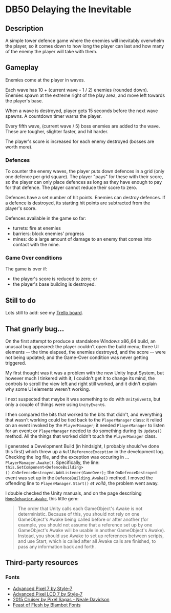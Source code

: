 # DB50 Delaying the Inevitable

## Description
A simple tower defence game where the enemies will inevitably overwhelm the player, so it comes down to how long the player can last and how many of the enemy the player will take with them.

## Gameplay
Enemies come at the player in waves. 

Each wave has 10 + (current wave - 1 / 2) enemies (rounded down). Enemies spawn at the extreme right of the play area, and move left towards the player's base.

When a wave is destroyed, player gets 15 seconds before the next wave spawns. A countdown timer warns the player.

Every fifth wave, (current wave / 5) boss enemies are added to the wave. These are tougher, slighter faster, and hit harder.

The player's score is increased for each enemy destroyed (bosses are worth more).

### Defences
To counter the enemy waves, the player puts down defences in a grid (only one defence per grid square). The player "pays" for these with their score, so the player can only place defences as long as they have enough to pay for that defence. The player cannot reduce their score to zero.

Defences have a set number of hit points. Enemies can destroy defences. If a defence is destroyed, its starting hit points are subtracted from the player's score.

Defences available in the game so far:
* turrets: fire at enemies
* barriers: block enemies' progress
* mines: do a large amount of damage to an enemy that comes into contact with the mine.

### Game Over conditions
The game is over if:
* the player's score is reduced to zero; or
* the player's base building is destroyed.

## Still to do
Lots still to add: see my [Trello board](https://trello.com/invite/b/A681FngS/5f6da1b5dd085fcfb7f6cc2fc51db95b/ld50-delaying-the-inevitable).

## That gnarly bug...
On the first attempt to produce a standalone *Windows* x86_64 build, an unusual bug appeared: the player couldn't open the build menu; three UI elements -- the time elapsed, the enemies destroyed, and the score -- were not being updated; and the Game-Over condition was never getting triggered.

My first thought was it was a problem with the new Unity Input System, but however much I tinkered with it, I couldn't get it to change its mind, the controls to scroll the view left and right still worked, and it didn't explain why some UI elements weren't working.

I next suspected that maybe it was something to do with `UnityEvent`s, but only a couple of things were using `UnityEvent`s.

I then compared the bits that worked to the bits that didn't, and everything that wasn't working could be tied back to the `PlayerManager` class: it relied on an event invoked by the `PlayerManager`; it needed `PlayerManager` to listen for an event; or `PlayerManager` needed to do something during its `Update()` method. All the things that worked didn't touch the `PlayerManager` class.

I generated a Development Build (in hindsight, I probably should've done this first) which threw up a `NullReferenceException` in the development log. Checking the log file, and the exception was occuring in ... `PlayerManager.Awake()`. Specifically, the line: `this.GetComponent<DefenceBuilding>().OnDefenceDestroyed.AddListener(GameOver);` the `OnDefenceDestroyed` event was set up in the `DefenceBuilding.Awake()` method. I moved the offending line to `PlayerManager.Start()` *et voilá*, the problem went away.

I double checked the Unity manuals, and on the page describing [`MonoBehavior.Awake`](https://docs.unity3d.com/ScriptReference/MonoBehaviour.Awake.html), this little gem:

>The order that Unity calls each GameObject's Awake is not deterministic. Because of this, you should not rely on one GameObject's Awake being called before or after another (for example, you should not assume that a reference set up by one GameObject's Awake will be usable in another GameObject's Awake). Instead, you should use Awake to set up references between scripts, and use Start, which is called after all Awake calls are finished, to pass any information back and forth.

## Third-party resources
### Fonts
* [Advanced Pixel 7 by Style-7](https://www.1001freefonts.com/advanced-pixel-7.font)
* [Advanced Pixel LCD 7 by Style-7](https://www.1001freefonts.com/advanced-pixel-lcd-7.font)
* [2015 Cruiser by Pixel Sagas - Neale Davidson](https://www.1001freefonts.com/2015-cruiser.font)
* [Feast of Flesh by Blambot Fonts](https://www.1001freefonts.com/feast-of-flesh.font)

